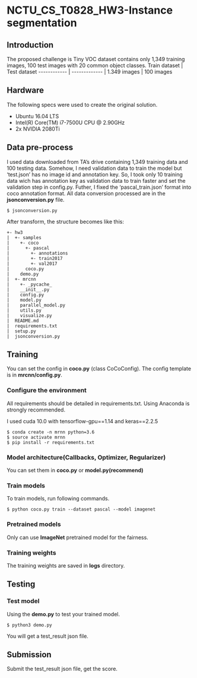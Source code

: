# NCTU_CS_T0828_HW3-Instance segmentation
## Introduction
The proposed challenge is Tiny VOC dataset contains only 1,349 training images, 100 test images with 20 common object classes.
Train dataset | Test dataset
------------ | ------------- |
1.349 images | 100 images
## Hardware
The following specs were used to create the original solution.
- Ubuntu 16.04 LTS
- Intel(R) Core(TM) i7-7500U CPU @ 2.90GHz
- 2x NVIDIA 2080Ti
## Data pre-process
I used data downloaded from TA’s drive containing 1,349 training data and 100 testing data. Somehow, I need validation data to train the model but ‘test.json’ has no image id and annotation key. So, I took only 10 training data wich has annotation key as validation data to train faster and set the validation step in config.py. Futher, I fixed the ‘pascal_train.json’ format into coco annotation format. All data conversion processed are in the **jsonconversion.py** file.
 ```
 $ jsonconversion.py
 ```
After transform, the structure becomes like this:
```
+- hw3
|  +- samples
|    +- coco 
|      +- pascal
|        +- annotations
|        +- train2017
|        +- val2017
|      coco.py
|    demo.py
|  +- mrcnn
|    +- _pycache_
|    __init__.py 
|    config.py
|    model.py  	 
|    parallel_model.py
|    utils.py
|    visualize.py
|  README.md
|  requirements.txt
|  setup.py
|  jsonconversion.py
```

## Training
You can set the config in **coco.py** (class CoCoConfig). The config template is in **mrcnn/config.py**.
### Configure the environment
All requirements should be detailed in requirements.txt. Using Anaconda is strongly recommended.

I used cuda 10.0 with tensorflow-gpu==1.14 and keras==2.2.5
```
$ conda create -n mrnn python=3.6
$ source activate mrnn
$ pip install -r requirements.txt
```
### Model architecture(Callbacks, Optimizer, Regularizer)
You can set them in **coco.py** or **model.py(recommend)**
### Train models
To train models, run following commands.
```
$ python coco.py train --dataset pascal --model imagenet
```
### Pretrained models
Only can use **ImageNet** pretrained model for the fairness.
### Training weights
The training weights are saved in **logs** directory.
## Testing
### Test model
Using the **demo.py** to test your trained model.
```
$ python3 demo.py
```
You will get a test_result json file.
## Submission
Submit the test_result json file, get the score.
